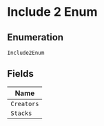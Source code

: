 
# Include 2 Enum

## Enumeration

`Include2Enum`

## Fields

| Name |
|  --- |
| `Creators` |
| `Stacks` |

